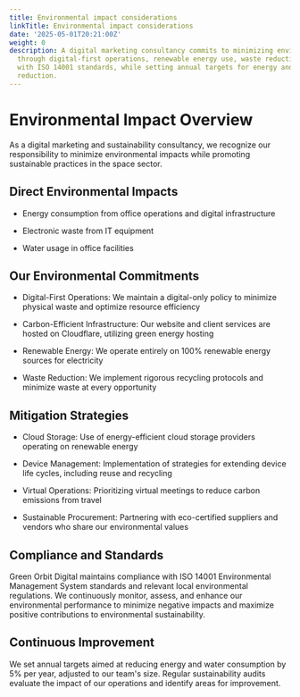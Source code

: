 ```yaml
---
title: Environmental impact considerations
linkTitle: Environmental impact considerations
date: '2025-05-01T20:21:00Z'
weight: 0
description: A digital marketing consultancy commits to minimizing environmental impacts
  through digital-first operations, renewable energy use, waste reduction, and compliance
  with ISO 14001 standards, while setting annual targets for energy and water consumption
  reduction.
---
```



# Environmental Impact Overview

As a digital marketing and sustainability consultancy, we recognize our responsibility to minimize environmental impacts while promoting sustainable practices in the space sector.

## Direct Environmental Impacts

- Energy consumption from office operations and digital infrastructure

- Electronic waste from IT equipment

- Water usage in office facilities

## Our Environmental Commitments

- Digital-First Operations: We maintain a digital-only policy to minimize physical waste and optimize resource efficiency

- Carbon-Efficient Infrastructure: Our website and client services are hosted on Cloudflare, utilizing green energy hosting

- Renewable Energy: We operate entirely on 100% renewable energy sources for electricity

- Waste Reduction: We implement rigorous recycling protocols and minimize waste at every opportunity

## Mitigation Strategies

- Cloud Storage: Use of energy-efficient cloud storage providers operating on renewable energy

- Device Management: Implementation of strategies for extending device life cycles, including reuse and recycling

- Virtual Operations: Prioritizing virtual meetings to reduce carbon emissions from travel

- Sustainable Procurement: Partnering with eco-certified suppliers and vendors who share our environmental values

## Compliance and Standards

Green Orbit Digital maintains compliance with ISO 14001 Environmental Management System standards and relevant local environmental regulations. We continuously monitor, assess, and enhance our environmental performance to minimize negative impacts and maximize positive contributions to environmental sustainability.

## Continuous Improvement

We set annual targets aimed at reducing energy and water consumption by 5% per year, adjusted to our team's size. Regular sustainability audits evaluate the impact of our operations and identify areas for improvement.

